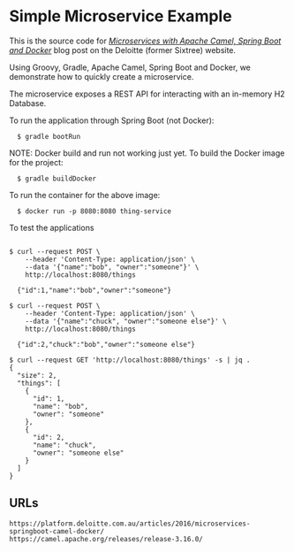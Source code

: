 Simple Microservice Example
===========================

This is the source code for [_Microservices with Apache Camel, Spring Boot and Docker_](https://platform.deloitte.com.au/articles/2016/microservices-springboot-camel-docker/)
blog post on the Deloitte (former Sixtree) website.

Using Groovy, Gradle, Apache Camel, Spring Boot and Docker, we demonstrate how
to quickly create a microservice.

The microservice exposes a REST API for interacting with an in-memory H2 Database.

To run the application through Spring Boot (not Docker):

```
  $ gradle bootRun
```

NOTE: Docker build and run not working just yet.
To build the Docker image for the project:

```
  $ gradle buildDocker
```

To run the container for the above image:

```
  $ docker run -p 8080:8080 thing-service
```

To test the applications
```

$ curl --request POST \
    --header 'Content-Type: application/json' \
    --data '{"name":"bob", "owner":"someone"}' \
    http://localhost:8080/things

  {"id":1,"name":"bob","owner":"someone"}

$ curl --request POST \
    --header 'Content-Type: application/json' \
    --data '{"name":"chuck", "owner":"someone else"}' \
    http://localhost:8080/things

  {"id":2,"chuck":"bob","owner":"someone else"}

$ curl --request GET 'http://localhost:8080/things' -s | jq .
{
  "size": 2,
  "things": [
    {
      "id": 1,
      "name": "bob",
      "owner": "someone"
    },
    {
      "id": 2,
      "name": "chuck",
      "owner": "someone else"
    }
  ]
}
```
URLs
----

```
https://platform.deloitte.com.au/articles/2016/microservices-springboot-camel-docker/
https://camel.apache.org/releases/release-3.16.0/
```

<!--
vim:ft=markdown:tw=73
-->
